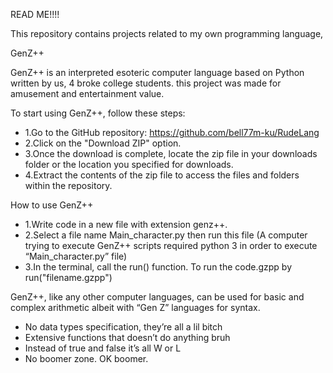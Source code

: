 READ ME!!!!

This repository contains projects related to my own programming language, 

<Computer Architechture Project>
GenZ++

GenZ++ is an interpreted esoteric computer language based on Python written by us, 4 broke college students.
this project was made for amusement and entertainment value.


To start using GenZ++, follow these steps:
- 1.Go to the GitHub repository: https://github.com/bell77m-ku/RudeLang
- 2.Click on the "Download ZIP" option.
- 3.Once the download is complete, locate the zip file in your downloads folder or the location you specified for downloads.
- 4.Extract the contents of the zip file to access the files and folders within the repository.



How to use GenZ++
- 1.Write code in a new file with extension genz++.
- 2.Select a file name Main_character.py then run this file (A computer trying to execute GenZ++ scripts required python 3 in order to execute “Main_character.py” file)
- 3.In the terminal, call the run() function. To run the code.gzpp by run("filename.gzpp")

   

GenZ++, like any other computer languages, can be used for basic and complex arithmetic albeit with “Gen Z” languages for syntax.

- No data types specification, they’re all a lil bitch
- Extensive functions that doesn’t do anything bruh
- Instead of true and false it’s all W or L
- No boomer zone. OK boomer.
